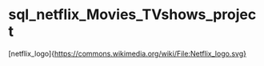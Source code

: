 # sql_netflix_Movies_TVshows_project
[netflix_logo]{https://commons.wikimedia.org/wiki/File:Netflix_logo.svg}
